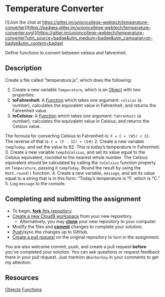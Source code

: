 # Temperature Converter

[![Join the chat at https://gitter.im/unioncollege-webtech/temperature-converter](https://badges.gitter.im/unioncollege-webtech/temperature-converter.svg)](https://gitter.im/unioncollege-webtech/temperature-converter?utm_source=badge&utm_medium=badge&utm_campaign=pr-badge&utm_content=badge)

Define functions to convert between celsius and fahrenheit.

## Description

Create a file called "temperature.js", which does the following:

1. Create a new variable `Temperature`, which is an [Object] with two properties:
  1. **toFahrenheit**: A [Function] which takes one argument: `celsius` (a number), calculates the equivalent value in Fahrenheit, and returns the Fahrenheit value.
  2. **toCelsius**: A [Function] which takes one argument: `fahrenheit` (a number), calculates the equivalent value in Celsius, and returns the Celsius value.

  The formula for converting Celsius to Fahrenheit is: `F = C × (9⁄5) + 32`.  
  The reverse of that is: `C = (F - 32) × (5⁄9)`
2. Create a new variable `tempToday`, and set the value to 82. This is today’s temperature in Fahrenheit.
3. Create a new variable `tempInCelsius`, and set its value equal to the Celsius equivalent, rounded to the nearest whole number.
   The Celsius equivalent should be calculated by calling the `toCelsius` function property on `Temperature`, passing it `tempToday`. Round the result by using the `Math.round()` function.
4. Create a new variable, `message`, and set its value equal to a string that is in this form:
“Today’s temperature is <tempToday>°F, which is <tempInCelsius>°C.”
5. Log `message` to the console.


## Completing and submitting the assignment

- To begin, [**fork** this repository](https://guides.github.com/activities/forking/).
- [Create a new Cloud9 workspace](https://docs.c9.io/docs/setting-up-github-workspace) from your new repository.
  - Alternatively, you may [**clone**](http://gitref.org/creating/#clone) your new repository to your computer.
- Modify the files and [**commit**](http://gitref.org/basic/#commit) changes to complete your solution.
- [Push](http://gitref.org/remotes/#push)/sync the changes up to GitHub.
- [Create a pull request](https://help.github.com/articles/creating-a-pull-request) on the original repository to turn in the assignment.

You are also welcome commit, push, and create a pull request **before** you’ve completed your solution. You can ask questions or request feedback there in your pull request. Just mention `@barberboy` in your comments to get my attention.


## Resources
[Objects][Object]
[Functions][Function]

[object]: https://developer.mozilla.org/en-US/docs/Web/JavaScript/Reference/Operators/Object_initializer
[Function]: https://github.com/getify/You-Dont-Know-JS/blob/master/up%20%26%20going/ch1.md#functions
